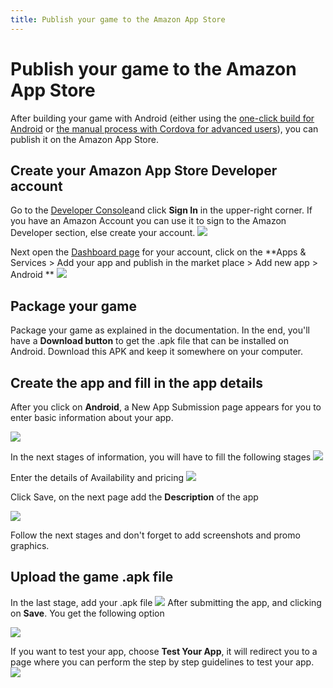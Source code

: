 ```yaml
---
title: Publish your game to the Amazon App Store
---
```

# Publish your game to the Amazon App Store

After building your game with Android (either using the [one-click build for Android](/gdevelop5/publishing/android) or [the manual process with Cordova for advanced users](/gdevelop5/publishing/android_and_ios_with_cordova)), you can publish it on the Amazon App Store.


## Create your Amazon App Store Developer account
Go to the [Developer Console](https://developer.amazon.com/)and click **Sign In** in the upper-right corner. If you have an Amazon Account you can use it to sign to the Amazon Developer section, else create your account.
![](/gdevelop5/1_developer_sign.png)

Next open the [Dashboard page](https://developer.amazon.com/home.html) for your account, click on the **Apps & Services > Add your app and publish in the market place > Add new app > Android
**
![](/gdevelop5/4_amazon_tray_menu.png)

## Package your game

Package your game as explained in the documentation. In the end, you'll have a **Download button** to get the .apk file that can be installed on Android.
Download this APK and keep it somewhere on your computer.


## Create the app and fill in the app details

After you click on **Android**, a New App Submission page appears for you to enter basic information about your app.

![](/gdevelop5/6_amazon_app_submission.png)


In the next stages of information, you will have to fill the following stages
![](/gdevelop5/7_amazon_app_details.png)

Enter the details of Availability and pricing
![](/gdevelop5/9_amazon_pricing.png)

Click Save, on the next page add the **Description** of the app

![](/gdevelop5/10_amazon_app_description.png)

Follow the next stages and don't forget to add screenshots and promo graphics.

## Upload the game .apk file

In the last stage, add your .apk file
![](/gdevelop5/11_amazon_apk.png)
After submitting the app, and clicking on **Save**. You get the following option

![](/gdevelop5/12_amazon_apk_check.png)

If you want to test your app, choose **Test Your App**, it will redirect you to a page where you can perform the step by step guidelines to test your app.
![](/gdevelop5/13_amazon_app_test.png)